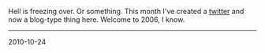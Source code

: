 Hell is freezing over.
Or something.
This month I've created a [twitter](https://twitter.com/tavianator) and now a blog-type thing here.
Welcome to 2006, I know.

---

2010-10-24
